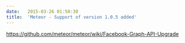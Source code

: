 ```yaml
---
date:	2015-03-26 01:50:30
title:	'Meteor - Support of version 1.0.5 added'
---
```


https://github.com/meteor/meteor/wiki/Facebook-Graph-API-Upgrade
